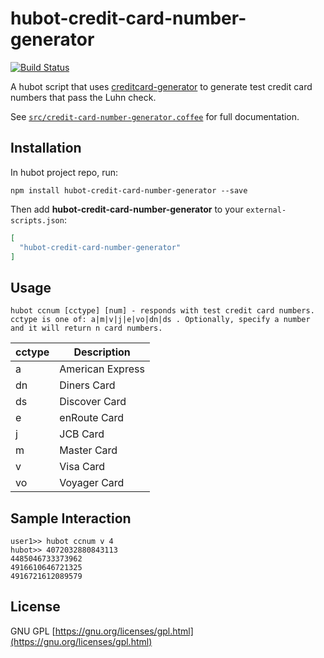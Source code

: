 # hubot-credit-card-number-generator

[![Build Status](https://travis-ci.org/MonicaG/hubot-credit-card-number-generator.svg?branch=master)](https://travis-ci.org/MonicaG/hubot-credit-card-number-generator)

A hubot script that uses [creditcard-generator](https://github.com/VRMink/credit-card-generator) to generate test credit card numbers that pass the Luhn check.

See [`src/credit-card-number-generator.coffee`](src/credit-card-number-generator.coffee) for full documentation.

## Installation

In hubot project repo, run:

`npm install hubot-credit-card-number-generator --save`

Then add **hubot-credit-card-number-generator** to your `external-scripts.json`:

```json
[
  "hubot-credit-card-number-generator"
]
```

## Usage

```
hubot ccnum [cctype] [num] - responds with test credit card numbers. cctype is one of: a|m|v|j|e|vo|dn|ds . Optionally, specify a number and it will return n card numbers.
```

|cctype|Description|
|-------|-----------|
| a  | American Express|
| dn | Diners Card |
| ds | Discover Card |
| e  | enRoute Card |
| j  | JCB Card |
| m  | Master Card |
| v  | Visa Card |
| vo | Voyager Card |

## Sample Interaction

```
user1>> hubot ccnum v 4
hubot>> 4072032880843113
4485046733373962
4916610646721325
4916721612089579
```

## License

GNU GPL [https://gnu.org/licenses/gpl.html](https://gnu.org/licenses/gpl.html)
